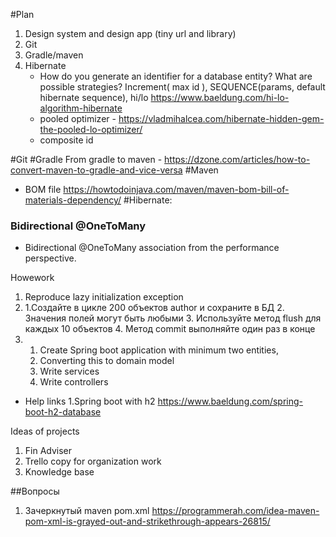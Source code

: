 #Plan
1. Design system and design app (tiny  url and library) 
2. Git
3. Gradle/maven
4. Hibernate
    - How do you generate an identifier for a database entity? 
    What are possible strategies? Increment( max id ), SEQUENCE(params, default hibernate sequence),
     hi/lo https://www.baeldung.com/hi-lo-algorithm-hibernate
     - pooled optimizer - https://vladmihalcea.com/hibernate-hidden-gem-the-pooled-lo-optimizer/ 
    - composite id

#Git
#Gradle
From gradle to maven - https://dzone.com/articles/how-to-convert-maven-to-gradle-and-vice-versa
#Maven
- BOM file https://howtodoinjava.com/maven/maven-bom-bill-of-materials-dependency/
#Hibernate: 
### Bidirectional @OneToMany  
- Bidirectional @OneToMany association from the performance perspective.


Howework
1. Reproduce lazy initialization exception
2. 1.Создайте в цикле 200 объектов author и сохраните в БД
     2. Значения полей могут быть любыми
     3. Используйте метод flush для каждых 10 объектов
     4. Метод сommit выполняйте один раз в конце
3. 
    1. Create Spring boot application with minimum two entities,
    2. Converting this to domain model
    3. Write services 
    4. Write controllers
 - Help links 
   1.Spring boot with h2 https://www.baeldung.com/spring-boot-h2-database

Ideas of projects
1. Fin Adviser
2. Trello copy for organization work
3. Knowledge base


##Вопросы
1. Зачеркнутый maven pom.xml https://programmerah.com/idea-maven-pom-xml-is-grayed-out-and-strikethrough-appears-26815/
